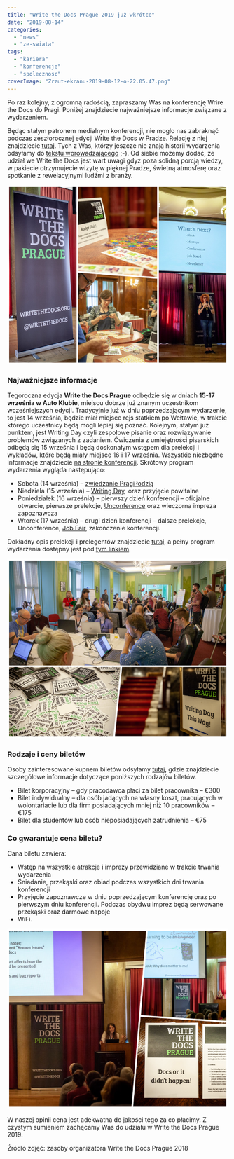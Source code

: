 ```yaml
---
title: "Write the Docs Prague 2019 już wkrótce"
date: "2019-08-14"
categories: 
  - "news"
  - "ze-swiata"
tags: 
  - "kariera"
  - "konferencje"
  - "spolecznosc"
coverImage: "Zrzut-ekranu-2019-08-12-o-22.05.47.png"
---
```


Po raz kolejny, z ogromną radością, zapraszamy Was na konferencję Wrire the Docs do Pragi. Poniżej znajdziecie najważniejsze informacje związane z wydarzeniem.

Będąc stałym patronem medialnym konferencji, nie mogło nas zabraknąć podczas zeszłorocznej edycji Write the Docs w Pradze. Relację z niej znajdziecie [tutaj](http://techwriter.pl/write-the-docs-prague-2018-relacja/). Tych z Was, którzy jeszcze nie znają historii wydarzenia odsyłamy do [tekstu wprowadzającego](http://techwriter.pl/poznajcie-write-the-docs-europe/) ;-). Od siebie możemy dodać, że udział we Write the Docs jest wart uwagi gdyż poza solidną porcją wiedzy, w pakiecie otrzymujecie wizytę w pięknej Pradze, świetną atmosferę oraz spotkanie z rewelacyjnymi ludźmi z branży.

![](images/wtd_3.png)

### Najważniejsze informacje

Tegoroczna edycja **Write the Docs Prague** odbędzie się w dniach **15-17 września w Auto Klubie**, miejscu dobrze już znanym uczestnikom wcześniejszych edycji. Tradycyjnie już w dniu poprzedzającym wydarzenie, to jest 14 września, będzie miał miejsce rejs statkiem po Wełtawie, w trakcie którego uczestnicy będą mogli lepiej się poznać. Kolejnym, stałym już punktem, jest Writing Day czyli zespołowe pisanie oraz rozwiązywanie problemów związanych z zadaniem. Ćwiczenia z umiejętności pisarskich odbędą się 15 września i będą doskonałym wstępem dla prelekcji i wykładów, które będą miały miejsce 16 i 17 września. Wszystkie niezbędne informacje znajdziecie [na stronie konferencji](http://www.writethedocs.org/conf/prague/2019/). Skrótowy program wydarzenia wygląda następująco:

- Sobota (14 września) – [zwiedzanie Pragi łodzią](http://www.writethedocs.org/conf/prague/2019/outing/)
- Niedziela (15 września) – [Writing Day](http://www.writethedocs.org/conf/prague/2019/writing-day/)  oraz przyjęcie powitalne
- Poniedziałek (16 września) – pierwszy dzień konferencji – oficjalne otwarcie, pierwsze prelekcje, [Unconference](http://www.writethedocs.org/conf/prague/2019/unconference/) oraz wieczorna impreza zapoznawcza
- Wtorek (17 września) – drugi dzień konferencji – dalsze prelekcje, Unconference, [Job Fair](http://www.writethedocs.org/conf/prague/2019/job-fair/), zakończenie konferencji.

Dokładny opis prelekcji i prelegentów znajdziecie [tutaj](http://www.writethedocs.org/conf/prague/2019/speakers/), a pełny program wydarzenia dostępny jest pod [tym linkiem](http://www.writethedocs.org/conf/prague/2019/schedule/).

![](images/wtd_1.png)

### Rodzaje i ceny biletów

Osoby zainteresowane kupnem biletów odsyłamy [tutaj](http://www.writethedocs.org/conf/prague/2019/tickets/), gdzie znajdziecie szczegółowe informacje dotyczące poniższych rodzajów biletów.

- Bilet korporacyjny – gdy pracodawca płaci za bilet pracownika – €300
- Bilet indywidualny – dla osób jadących na własny koszt, pracujących w wolontariacie lub dla firm posiadających mniej niż 10 pracowników – €175
- Bilet dla studentów lub osób nieposiadających zatrudnienia – €75

### Co gwarantuje cena biletu?

Cana biletu zawiera:

- Wstęp na wszystkie atrakcje i imprezy przewidziane w trakcie trwania wydarzenia
- Śniadanie, przekąski oraz obiad podczas wszystkich dni trwania konferencji
- Przyjęcie zapoznawcze w dniu poprzedzającym konferencję oraz po pierwszym dniu konferencji. Podczas obydwu imprez będą serwowane przekąski oraz darmowe napoje
- WiFi.

![](images/wtd_2.png)

W naszej opinii cena jest adekwatna do jakości tego za co płacimy. Z czystym sumieniem zachęcamy Was do udziału w Write the Docs Prague 2019.

Źródło zdjęć: zasoby organizatora Write the Docs Prague 2018
